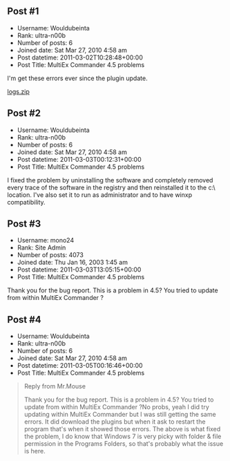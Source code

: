 ## Post #1
- Username: Wouldubeinta
- Rank: ultra-n00b
- Number of posts: 6
- Joined date: Sat Mar 27, 2010 4:58 am
- Post datetime: 2011-03-02T10:28:48+00:00
- Post Title: MultiEx Commander 4.5 problems

I'm get these errors ever since the plugin update.






[logs.zip](https://xentaxbackup.github.io/file/4001_logs.zip)
## Post #2
- Username: Wouldubeinta
- Rank: ultra-n00b
- Number of posts: 6
- Joined date: Sat Mar 27, 2010 4:58 am
- Post datetime: 2011-03-03T00:12:31+00:00
- Post Title: MultiEx Commander 4.5 problems

I fixed the problem by uninstalling the software and completely removed every trace of the software in the registry and then reinstalled it to the c:\ location. I've also set it to run as administrator and to have winxp compatibility.
## Post #3
- Username: mono24
- Rank: Site Admin
- Number of posts: 4073
- Joined date: Thu Jan 16, 2003 1:45 am
- Post datetime: 2011-03-03T13:05:15+00:00
- Post Title: MultiEx Commander 4.5 problems

Thank you for the bug report. This is a problem in 4.5? You tried to update from within MultiEx Commander ?
## Post #4
- Username: Wouldubeinta
- Rank: ultra-n00b
- Number of posts: 6
- Joined date: Sat Mar 27, 2010 4:58 am
- Post datetime: 2011-03-05T00:16:46+00:00
- Post Title: MultiEx Commander 4.5 problems

> Reply from Mr.Mouse
>
> Thank you for the bug report. This is a problem in 4.5? You tried to update from within MultiEx Commander ?No probs, yeah I did try updating within MultiEx Commander but I was still getting the same errors. It did download the plugins but when it ask to restart the program that's when it showed those errors. The above is what fixed the problem, I do know that Windows 7 is very picky with folder & file permission in the Programs Folders, so that's probably what the issue is here.

